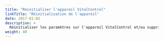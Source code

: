 ```yaml
---
title: "Réinitialiser l'appareil VitalControl"
linkTitle: "Réinitialisation de l'appareil"
date: 2017-01-02
description: >
  Réinitialiser les paramètres sur l'appareil VitalControl et/ou supprimer toutes les données des animaux.
weight: 40
---
```

